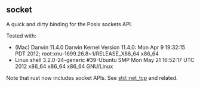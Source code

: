 socket
------
A quick and dirty binding for the Posix sockets API.

Tested with:
* (Mac) Darwin 11.4.0 Darwin Kernel Version 11.4.0: Mon Apr 9 19:32:15 PDT 2012; 
  root:xnu-1699.26.8~1/RELEASE_X86_64 x86_64
* Linux shell 3.2.0-24-generic #39-Ubuntu SMP Mon May 21 16:52:17 UTC 2012 x86_64 
  x86_64 x86_64 GNU/Linux

Note that rust now includes socket APIs. 
See [std::net_tcp](http://dl.rust-lang.org/doc/std/net_tcp.html) and related.

